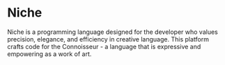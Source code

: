 # Niche
Niche is a programming language designed for the developer who values precision, elegance, and efficiency in creative language. This platform crafts code for the Connoisseur - a language that is expressive and empowering as a work of art.
